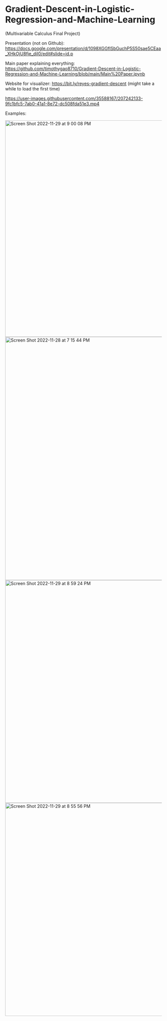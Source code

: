 # Gradient-Descent-in-Logistic-Regression-and-Machine-Learning
(Multivariable Calculus Final Project)

Presentation (not on Github): https://docs.google.com/presentation/d/1098XGGfISbGuchP5S50sae5CEaa_XHkOjU8fje_diI0/edit#slide=id.p

Main paper explaining everything: https://github.com/timothygao8710/Gradient-Descent-in-Logistic-Regression-and-Machine-Learning/blob/main/Main%20Paper.ipynb

Website for visualizer: https://bit.ly/reyes-gradient-descent (might take a while to load the first time)

https://user-images.githubusercontent.com/35588167/207242133-9fc1bfc5-7ab0-41a1-8e72-dc508fda51e3.mp4

Examples:



<img width="697" alt="Screen Shot 2022-11-29 at 9 00 08 PM" src="https://user-images.githubusercontent.com/35588167/204716548-4f09a21a-8ac5-483e-bc36-1dbe4e3ee1ce.png">
<img width="783" alt="Screen Shot 2022-11-28 at 7 15 44 PM" src="https://user-images.githubusercontent.com/35588167/204716555-2eafabd8-1741-40c2-9d4c-4e9e5d705743.png">
<img width="717" alt="Screen Shot 2022-11-29 at 8 59 24 PM" src="https://user-images.githubusercontent.com/35588167/204716570-a73bbab2-2932-4325-88d7-c4e24cefaed8.png">
<img width="686" alt="Screen Shot 2022-11-29 at 8 55 56 PM" src="https://user-images.githubusercontent.com/35588167/204716582-4ebb44d6-6e94-470b-97a9-050fdb75a241.png">
